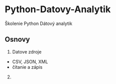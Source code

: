 # Python-Datovy-Analytik
Školenie Python Dátový analytik

## Osnovy

1.  Datove zdroje
  - CSV, JSON, XML
  - čítanie a zápis 

2.  
